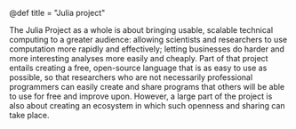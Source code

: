 @def title = "Julia project"

The Julia Project as a whole is about bringing usable, scalable technical computing to a greater audience: allowing scientists and researchers to use computation more rapidly and effectively; letting businesses do harder and more interesting analyses more easily and cheaply. Part of that project entails creating a free, open-source language that is as easy to use as possible, so that researchers who are not necessarily professional programmers can easily create and share programs that others will be able to use for free and improve upon. However, a large part of the project is also about creating an ecosystem in which such openness and sharing can take place.
